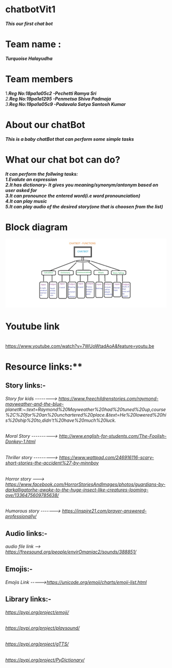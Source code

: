 # chatbotVit1
***This our first chat bot***
# Team name :
 ***Turquoise Halayudha***
# Team members
1.***Reg No:18pa1a05c2 -Pechetti Ramya Sri**<br />
2.**Reg No:19pa1a1295 -Penmetsa Shiva Padmaja**<br />
3.**Reg No:19pa1a05c9 -Padavala Satya Santosh Kumar***<br />


# About our chatBot
***This is a baby chatBot that can perform some simple tasks***<br />
# What our chat bot can do?
***It can perform the follwing tasks:<br />
1.Evalute an expression<br />
2.It has dictionary- It gives you meaning/synonym/antonym based on user asked for<br />
3.It can pronounce the entered word(i.e word pronounciation)<br />
4.It can play music<br />
5.It can play audio of the desired story(one that is choosen from the list)<br/>***

# Block diagram
![alt text](https://github.com/santosh-kumar8367/chatbotVit1/blob/main/Blockdiagram.jpeg?raw=true)
# Youtube link
<br/>https://www.youtube.com/watch?v=7WUoWtadAoA&feature=youtu.be

# Resource links:** <br/>
 ## Story links:-
 ###### Story for kids   --------> https://www.freechildrenstories.com/raymond-mayweather-and-the-blue-  planet#:~:text=Raymond%20Mayweather%20had%20tuned%20up,course%2C%20for%20an%20unchartered%20place.&text=He%20lowered%20his%20ship%20to,didn't%20have%20much%20luck.
 
 ###### Moral Story  ---------->        http://www.english-for-students.com/The-Foolish-Donkey-1.html
 
 ###### Thriller story ---------> https://www.wattpad.com/246916116-scary-short-stories-the-accident%27-by-minnboy
 
 ###### Horror story ---> https://www.facebook.com/HorrorStoriesAndImages/photos/guardians-by-darkalligatorhe-awoke-to-the-huge-insect-like-creatures-looming-ove/1336475609785638/
 
 ###### Humorous story -------> https://inspire21.com/prayer-answered-professionally/
 
 ## Audio links:-
 
 ###### audio file link --> https://freesound.org/people/envirOmaniac2/sounds/388851/
 
 ## Emojis:-
 ###### Emojis Link ----->https://unicode.org/emoji/charts/emoji-list.html
 
 ## Library links:-
 ###### https://pypi.org/project/emoji/
 
 ###### https://pypi.org/project/playsound/
 
 ###### https://pypi.org/project/gTTS/
 
 ###### https://pypi.org/project/PyDictionary/
 
